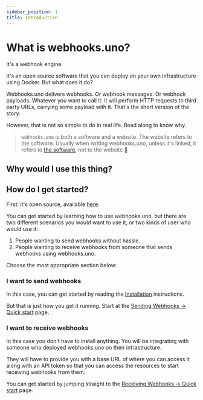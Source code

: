 ```yaml
---
sidebar_position: 1
title: Introduction
---
```


# What is webhooks.uno?

It's a webhook engine.

It's an open source software that you can deploy on your own infrastructure
using Docker. But what does it do?

Webhooks.uno delivers webhooks. Or webhook messages. Or webhook payloads.
Whatever you want to call it: it will perform HTTP requests to third party
URLs, carrying some payload with it. That's the short version of the story.

However, that is not so simple to do in real life. Read along to know why.

> `webhooks.uno` is both a software and a website. The website refers
to the software. Usually when writing webhooks.uno, unless it's linked,
it refers to [the software](https://github.com/apiske/webhooksuno),
not to the website 🙂

## Why would I use this thing?



## How do I get started?

First: it's open source, available [here](https://github.com/apiske/webhooksuno).

You can get started by learning how to use webhooks.uno, but there
are two different scenarios you would want to use it, or two kinds of user
who would use it:

1. People wanting to send webhooks without hassle.
2. People wanting to receive webhooks from someone that sends webhooks
   using webhooks.uno.

Choose the most appropriate section below:

### I want to send webhooks

In this case, you can get started by reading the [Installation](/docs/installation) instructions.

But that is just how you get it running. Start at the
[Sending Webhooks → Quick start](/docs/sending-webhooks/quick-start)
page.

### I want to receive webhooks

In this case you don't have to install anything. You will be integrating
with someone who deployed webhooks.uno on their infrastructure.

They will have to provide you with a base URL of where you can access it
along with an API token so that you can access the resources to start
receiving webhooks from them.

You can get started by jumping straight to the
[Receiving Webhooks → Quick start](/docs/receiving-webhooks/quick-start)
page.

